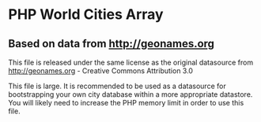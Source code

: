 # PHP World Cities Array
## Based on data from http://geonames.org

This file is released under the same license as the original datasource from http://geonames.org - Creative Commons Attribution 3.0

This file is large. It is recommended to be used as a datasource for bootstrapping your own city database within a more appropriate datastore. You will likely need to increase the PHP memory limit in order to use this file.
